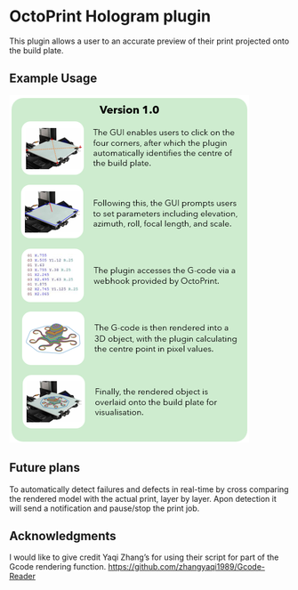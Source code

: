 OctoPrint Hologram plugin
=========================
This plugin allows a user to an accurate preview of their print projected onto the build plate.

Example Usage
-------------
![demo](octoprint_hologram/static/assets/Demo.png)

Future plans
------------
To automatically detect failures and defects in real-time by cross comparing the rendered model with the actual print, layer by layer.
Apon detection it will send a notification and pause/stop the print job.

Acknowledgments
-------------
I would like to give credit Yaqi Zhang’s for using their script for part of the Gcode rendering function.
https://github.com/zhangyaqi1989/Gcode-Reader